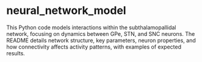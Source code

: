 # neural_network_model
This Python code models interactions within the subthalamopallidal network, focusing on dynamics between GPe, STN, and SNC neurons. The README details network structure, key parameters, neuron properties, and how connectivity affects activity patterns, with examples of expected results.
